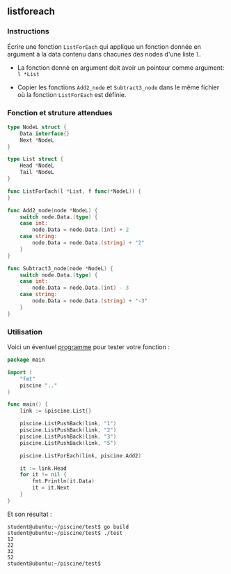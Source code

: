 ## listforeach

### Instructions

Écrire une fonction `ListForEach` qui applique un fonction donnée en argument à la data contenu dans chacunes des nodes d'une liste `l`.

- La fonction donné en argument doit avoir un pointeur comme argument: `l *List`

- Copier les fonctions `Add2_node` et `Subtract3_node` dans le même fichier où la fonction `ListForEach` est définie.

### Fonction et struture attendues

```go
type NodeL struct {
	Data interface{}
	Next *NodeL
}

type List struct {
	Head *NodeL
	Tail *NodeL
}

func ListForEach(l *List, f func(*NodeL)) {
}

func Add2_node(node *NodeL) {
	switch node.Data.(type) {
	case int:
		node.Data = node.Data.(int) + 2
	case string:
		node.Data = node.Data.(string) + "2"
	}
}

func Subtract3_node(node *NodeL) {
	switch node.Data.(type) {
	case int:
		node.Data = node.Data.(int) - 3
	case string:
		node.Data = node.Data.(string) + "-3"
	}
}
```

### Utilisation

Voici un éventuel [programme](TODO-LINK) pour tester votre fonction :

```go
package main

import (
	"fmt"
	piscine ".."
)

func main() {
	link := &piscine.List{}

	piscine.ListPushBack(link, "1")
	piscine.ListPushBack(link, "2")
	piscine.ListPushBack(link, "3")
	piscine.ListPushBack(link, "5")

	piscine.ListForEach(link, piscine.Add2)

	it := link.Head
	for it != nil {
		fmt.Println(it.Data)
		it = it.Next
	}
}
```

Et son résultat :

```console
student@ubuntu:~/piscine/test$ go build
student@ubuntu:~/piscine/test$ ./test
12
22
32
52
student@ubuntu:~/piscine/test$
```
